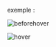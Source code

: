 exemple : 

![beforehover](https://user-images.githubusercontent.com/127132293/228905344-d4f2cb6b-bedc-4b51-8125-126660707368.png)

![hover](https://user-images.githubusercontent.com/127132293/228905342-a77a74be-0b95-4674-930c-24b8567a8653.png)
